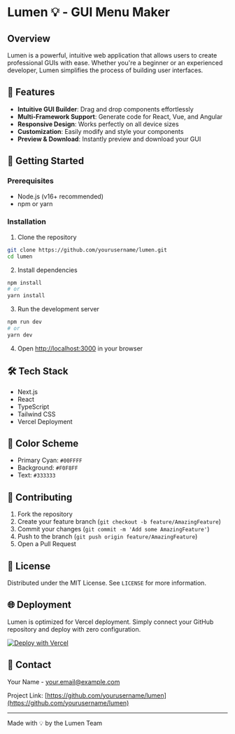 # Lumen 💡 - GUI Menu Maker

## Overview

Lumen is a powerful, intuitive web application that allows users to create professional GUIs with ease. Whether you're a beginner or an experienced developer, Lumen simplifies the process of building user interfaces.

## 🌟 Features

- **Intuitive GUI Builder**: Drag and drop components effortlessly
- **Multi-Framework Support**: Generate code for React, Vue, and Angular
- **Responsive Design**: Works perfectly on all device sizes
- **Customization**: Easily modify and style your components
- **Preview & Download**: Instantly preview and download your GUI

## 🚀 Getting Started

### Prerequisites

- Node.js (v16+ recommended)
- npm or yarn

### Installation

1. Clone the repository
```bash
git clone https://github.com/yourusername/lumen.git
cd lumen
```

2. Install dependencies
```bash
npm install
# or
yarn install
```

3. Run the development server
```bash
npm run dev
# or
yarn dev
```

4. Open [http://localhost:3000](http://localhost:3000) in your browser

## 🛠 Tech Stack

- Next.js
- React
- TypeScript
- Tailwind CSS
- Vercel Deployment

## 🎨 Color Scheme

- Primary Cyan: `#00FFFF`
- Background: `#F0F8FF`
- Text: `#333333`

## 🤝 Contributing

1. Fork the repository
2. Create your feature branch (`git checkout -b feature/AmazingFeature`)
3. Commit your changes (`git commit -m 'Add some AmazingFeature'`)
4. Push to the branch (`git push origin feature/AmazingFeature`)
5. Open a Pull Request

## 📝 License

Distributed under the MIT License. See `LICENSE` for more information.

## 🌐 Deployment

Lumen is optimized for Vercel deployment. Simply connect your GitHub repository and deploy with zero configuration.

[![Deploy with Vercel](https://vercel.com/button)](https://vercel.com/new)

## 📧 Contact

Your Name - [your.email@example.com](mailto:your.email@example.com)

Project Link: [https://github.com/yourusername/lumen](https://github.com/yourusername/lumen)

---

Made with 💡 by the Lumen Team
